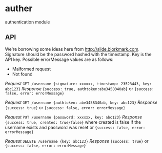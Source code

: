auther
======

authentication module 

API
---
We're borrowing some ideas here from http://slide.blorkmark.com. Signature 
should be the password hashed with the timestamp. Key is the API key. 
Possible errorMessage values are as follows:
- Malformed request
- Not found

*Request* `GET /username {signature: xxxxxx, timestamp: 23523443, key: abc123}`
*Response* `{success: true, authtoken:abe3458340ab}` or 
`{success: false, error: errorMessage}`

*Request* `GET /username {authtoken: abe3458340ab, key: abc123}`
*Response* `{success: true}` or `{success: false, error: errorMessage}`

*Request* `PUT /username {password: xxxxxx, key: abc123}`
*Response* `{success: true, created: true/false}` where created is false
if the username exists and password was reset or 
`{success: false, error: errorMessage}`

*Request* `DELETE /username {key: abc123}`
*Response* `{success: true}` or `{success: false, error: errorMessage}`
